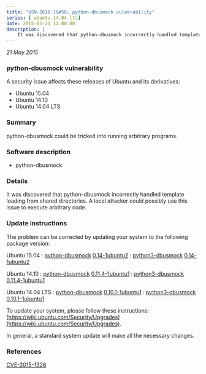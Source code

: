 ```yaml
---
title: "USN-2618-1&#58; python-dbusmock vulnerability"
series: [ ubuntu-14.04-lts]
date: 2015-05-21 12:00:00
description: |
    It was discovered that python-dbusmock incorrectly handled template loading from shared directories. A local attacker could possibly use this issue to execute arbitrary code. 
--- 
```

 
 

*21 May 2015*

### python-dbusmock vulnerability

A security issue affects these releases of Ubuntu and its derivatives:

* Ubuntu 15.04
* Ubuntu 14.10
* Ubuntu 14.04 LTS

### Summary

python-dbusmock could be tricked into running arbitrary programs. 

### Software description

* python-dbusmock 

### Details

It was discovered that python-dbusmock incorrectly handled template loading from shared directories. A local attacker could possibly use this issue to execute arbitrary code. 

### Update instructions

The problem can be corrected by updating your system to the following package version:

Ubuntu 15.04
 : [python-dbusmock](https://launchpad.net/ubuntu/+source/python-dbusmock) <span> [0.14-1ubuntu2](https://launchpad.net/ubuntu/+source/python-dbusmock/0.14-1ubuntu2) </span> 
 : [python3-dbusmock](https://launchpad.net/ubuntu/+source/python-dbusmock) <span> [0.14-1ubuntu2](https://launchpad.net/ubuntu/+source/python-dbusmock/0.14-1ubuntu2) </span> 

Ubuntu 14.10
 : [python-dbusmock](https://launchpad.net/ubuntu/+source/python-dbusmock) <span> [0.11.4-1ubuntu1](https://launchpad.net/ubuntu/+source/python-dbusmock/0.11.4-1ubuntu1) </span> 
 : [python3-dbusmock](https://launchpad.net/ubuntu/+source/python-dbusmock) <span> [0.11.4-1ubuntu1](https://launchpad.net/ubuntu/+source/python-dbusmock/0.11.4-1ubuntu1) </span> 

Ubuntu 14.04 LTS
 : [python-dbusmock](https://launchpad.net/ubuntu/+source/python-dbusmock) <span> [0.10.1-1ubuntu1](https://launchpad.net/ubuntu/+source/python-dbusmock/0.10.1-1ubuntu1) </span> 
 : [python3-dbusmock](https://launchpad.net/ubuntu/+source/python-dbusmock) <span> [0.10.1-1ubuntu1](https://launchpad.net/ubuntu/+source/python-dbusmock/0.10.1-1ubuntu1) </span> 

To update your system, please follow these instructions: [https://wiki.ubuntu.com/Security/Upgrades](https://wiki.ubuntu.com/Security/Upgrades).

In general, a standard system update will make all the necessary changes. 

### References

 
 [CVE-2015-1326](http://people.ubuntu.com/~ubuntu-security/cve/CVE-2015-1326)
 

